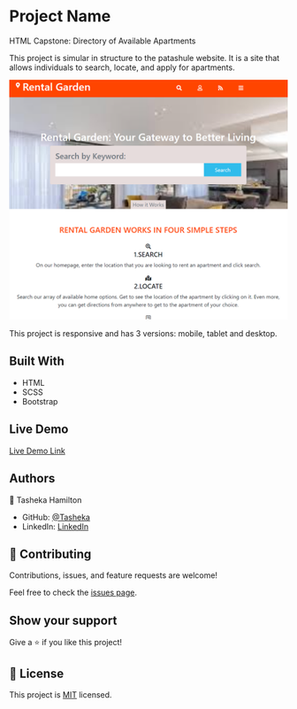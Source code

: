 # Project Name
HTML Capstone: Directory of Available Apartments

This project is simular in structure to the patashule website. It is a site that allows individuals to search, locate, and apply for apartments.

![screenshot](assests/rental_crop.png)

This project is responsive and has 3 versions: mobile, tablet and desktop.

## Built With

- HTML
- SCSS
- Bootstrap

## Live Demo

[Live Demo Link](https://tasheka.github.io/Capstone-Directory-of-Available-Apartments/directory)

## Authors

👤 Tasheka Hamilton

- GitHub: [@Tasheka](https://github.com/Tasheka)
- LinkedIn: [LinkedIn](https://www.linkedin.com/in/tasheka-hamilton-43532311b/)

## 🤝 Contributing

Contributions, issues, and feature requests are welcome!

Feel free to check the [issues page](https://github.com/Tasheka/Capstone-Directory-of-Available-Apartments/issues).

## Show your support

Give a ⭐️ if you like this project!

## 📝 License

This project is [MIT](lic.url) licensed.
